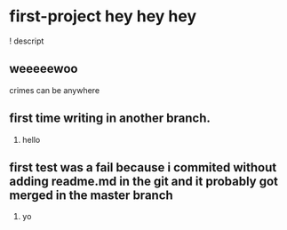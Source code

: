 # first-project hey hey hey
! descript

## weeeeewoo

crimes can be anywhere

## first time writing in another branch.

1. hello

## first test was a fail because i commited without adding readme.md in the git and it probably got merged in the master branch
 
 1. yo